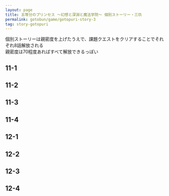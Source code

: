 ```yaml
---
layout: page
title: 五等分のプリンセス ～幻想と深淵と魔法学院～ 個別ストーリー・三玖
permalink: gotobun/game/gotopuri-story-3
tag: story-gotopuri
---
```


個別ストーリーは親密度を上げたうえで、課題クエストをクリアすることでそれぞれ8話解放される  
親密度は70程度あればすべて解放できるっぽい

## 11-1

## 11-2

## 11-3

## 11-4

## 12-1

## 12-2

## 12-3

## 12-4
